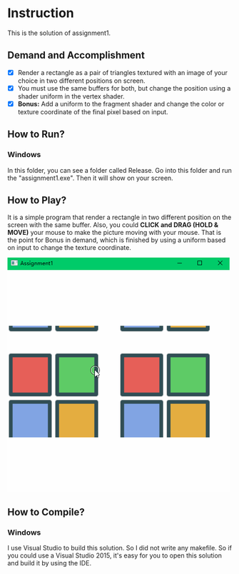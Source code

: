 # Instruction
This is the solution of assignment1.

## Demand and Accomplishment
- [x] Render a rectangle as a pair of triangles textured with an image of your choice in two different positions on screen.
- [x] You must use the same buffers for both, but change the position using a shader uniform in the vertex shader.
- [x] **Bonus:** Add a uniform to the fragment shader and change the color or texture coordinate of the final pixel based on input.

## How to Run?
### Windows
In this folder, you can see a folder called Release. Go into this folder and run the "assignment1.exe". Then it will show on your screen.

## How to Play?
It is a simple program that render a rectangle in two different position on the screen with the same buffer. Also, you could __CLICK and DRAG (HOLD & MOVE)__ your mouse to make the picture moving with your mouse. That is the point for Bonus in demand, which is finished by using a uniform based on input to change the texture coordinate.

![Image of Playing](https://github.com/miniwangdali/ICG-Homework/blob/master/Assignment1/assignment1/assignment1.gif)


## How to Compile?
### Windows
I use Visual Studio to build this solution. So I did not write any makefile. So if you could use a Visual Studio 2015, it's easy for you to open this solution and build it by using the IDE.
